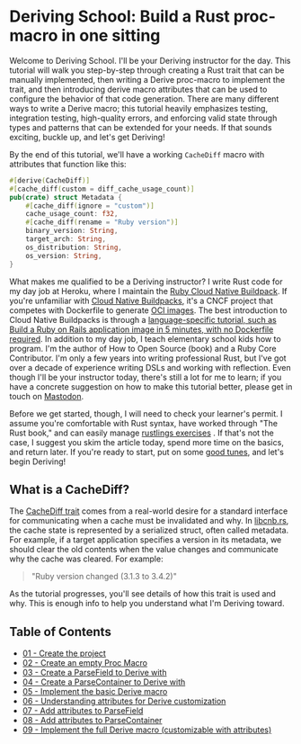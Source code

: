 # Deriving School: Build a Rust proc-macro in one sitting

Welcome to Deriving School. I'll be your Deriving instructor for the day. This tutorial will walk you step-by-step through creating a Rust trait that can be manually implemented, then writing a Derive proc-macro to implement the trait, and then introducing derive macro attributes that can be used to configure the behavior of that code generation. There are many different ways to write a Derive macro; this tutorial heavily emphasizes testing, integration testing, high-quality errors, and enforcing valid state through types and patterns that can be extended for your needs. If that sounds exciting, buckle up, and let's get Deriving!


By the end of this tutorial, we'll have a working `CacheDiff` macro with attributes that function like this:

```rust
#[derive(CacheDiff)]
#[cache_diff(custom = diff_cache_usage_count)]
pub(crate) struct Metadata {
    #[cache_diff(ignore = "custom")]
    cache_usage_count: f32,
    #[cache_diff(rename = "Ruby version")]
    binary_version: String,
    target_arch: String,
    os_distribution: String,
    os_version: String,
}
```

What makes me qualified to be a Deriving instructor? I write Rust code for my day job at Heroku, where I maintain the [Ruby Cloud Native Buildpack](https://github.com/heroku/buildpacks-ruby). If you're unfamiliar with [Cloud Native Buildpacks](https://buildpacks.io/), it's a CNCF project that competes with Dockerfile to generate [OCI images](https://opencontainers.org/). The best introduction to Cloud Native Buildpacks is through a [language-specific tutorial, such as Build a Ruby on Rails application image in 5 minutes, with no Dockerfile required](https://github.com/heroku/buildpacks/blob/main/docs/ruby/README.md). In addition to my day job, I teach elementary school kids how to program. I'm the author of How to Open Source (book) and a Ruby Core Contributor. I'm only a few years into writing professional Rust, but I've got over a decade of experience writing DSLs and working with reflection. Even though I'll be your instructor today, there's still a lot for me to learn; if you have a concrete suggestion on how to make this tutorial better, please get in touch on [Mastodon](https://ruby.social/@schneems).

Before we get started, though, I will need to check your learner's permit. I assume you're comfortable with Rust syntax, have worked through "The Rust book," and can easily manage [rustlings exercises](https://github.com/rust-lang/rustlings) . If that's not the case, I suggest you skim the article today, spend more time on the basics, and return later. If you're ready to start, put on some [good tunes](https://www.youtube.com/watch?v=hEUs9rwNFcs), and let's begin Deriving!

## What is a CacheDiff?

The [CacheDiff trait](https://crates.io/crates/cache_diff) comes from a real-world desire for a standard interface for communicating when a cache must be invalidated and why. In [libcnb.rs](https://crates.io/crates/libcnb), the cache state is represented by a serialized struct, often called metadata. For example, if a target application specifies a version in its metadata, we should clear the old contents when the value changes and communicate why the cache was cleared. For example:

> "Ruby version changed (3.1.3 to 3.4.2)"

As the tutorial progresses, you'll see details of how this trait is used and why. This is enough info to help you understand what I'm Deriving toward.

## Table of Contents

- [01 - Create the project](#chapter_01)
- [02 - Create an empty Proc Macro](#chapter_02)
- [03 - Create a ParseField to Derive with](#chapter_03)
- [04 - Create a ParseContainer to Derive with](#chapter_04)
- [05 - Implement the basic Derive macro](#chapter_05)
- [06 - Understanding attributes for Derive customization](#chapter_06)
- [07 - Add attributes to ParseField](#chapter_07)
- [08 - Add attributes to ParseContainer](#chapter_08)
- [09 - Implement the full Derive macro (customizable with attributes)](#chapter_09)
